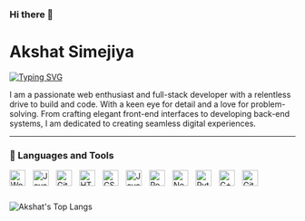 ### Hi there 👋
# Akshat Simejiya

[![Typing SVG](https://readme-typing-svg.demolab.com?font=Fira+Code&pause=1000&random=false&width=435&lines=Full+Stack+Developer;Wordpress+Developer;Web+Developer;Ui%2FUx+Designer;Web+Enthusiast)](https://git.io/typing-svg)

I am a passionate web enthusiast and full-stack developer with a relentless drive to build and code. With a keen eye for detail and a love for problem-solving. From crafting elegant front-end interfaces to developing back-end systems, I am dedicated to creating seamless digital experiences.

---

### 🧰 Languages and Tools

  <img align="left" alt="Wordpress" width="28px" style="padding-right:10px;" src="https://cdn.jsdelivr.net/gh/devicons/devicon/icons/wordpress/wordpress-original.svg"/>
  <img align="left" alt="Java" width="28px" style="padding-right:10px;" src="https://cdn.jsdelivr.net/gh/devicons/devicon/icons/java/java-original.svg"/>
  <img align="left" alt="Git" width="28px" style="padding-right:10px;" src="https://cdn.jsdelivr.net/gh/devicons/devicon/icons/git/git-original.svg" />
  <img align="left" alt="HTML" width="28px" style="padding-right:10px;" src="https://cdn.jsdelivr.net/gh/devicons/devicon/icons/html5/html5-plain.svg" />
  <img align="left" alt="CSS" width="28px" style="padding-right:10px;" src="https://cdn.jsdelivr.net/gh/devicons/devicon/icons/css3/css3-plain.svg" />
  <img align="left" alt="JavaScript" width="28px" style="padding-right:10px;" src="https://cdn.jsdelivr.net/gh/devicons/devicon/icons/javascript/javascript-plain.svg" />
  <img align="left" alt="React" width="28px" style="padding-right:10px;" src="https://cdn.jsdelivr.net/gh/devicons/devicon/icons/react/react-original.svg" />
  <img align="left" alt="NodeJS" width="28px" style="padding-right:10px;" src="https://cdn.jsdelivr.net/gh/devicons/devicon/icons/nodejs/nodejs-original.svg" />
  <img align="left" alt="Python" width="28px" style="padding-right:10px;" src="https://cdn.jsdelivr.net/gh/devicons/devicon/icons/python/python-plain.svg" />
  <img align="left" alt="C++" width="28px" style="padding-right:10px;" src="https://cdn.jsdelivr.net/gh/devicons/devicon/icons/cplusplus/cplusplus-line.svg" />
  <img align="left" alt="GitHub" width="28px" style="padding-right:10px;" src="https://cdn.jsdelivr.net/gh/devicons/devicon/icons/github/github-original.svg" />
  <br />

#

<!--![Akshat's GitHub stats](https://github-readme-stats.vercel.app/api?username=SimejiyaAkshat&show_icons=true&theme=graywhite)-->
![Akshat's Top Langs](https://github-readme-stats.vercel.app/api/top-langs/?username=SimejiyaAkshat&theme=graywhite)
<!--
**SimejiyaAkshat/SimejiyaAkshat** is a ✨ _special_ ✨ repository because its `README.md` (this file) appears on your GitHub profile.

Here are some ideas to get you started:

- 🔭 I’m currently working on ...
- 🌱 I’m currently learning ...
- 👯 I’m looking to collaborate on ...
- 🤔 I’m looking for help with ...
- 💬 Ask me about ...
- 📫 How to reach me: ...
- 😄 Pronouns: ...
- ⚡ Fun fact: ...
-->
